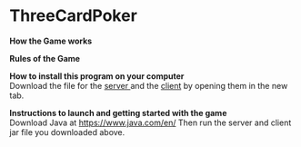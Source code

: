 # ThreeCardPoker

**How the Game works**
<br/>


**Rules of the Game**
<br/>


**How to install this program on your computer** 
<br/>
Download the file for the
<a href = "https://github.com/akashmagnadia/WordGuess_Game/blob/master/out/artifacts/ServerWordGuessSpring2020_jar/ServerWordGuessSpring2020.jar"> server </a>
and the
<a href = "https://github.com/akashmagnadia/WordGuess_Game/blob/master/out/artifacts/ClientWordGuessSpring2020_jar/ClientWordGuessSpring2020.jar"> client</a> 
by opening them in the new tab.

**Instructions to launch and getting started with the game**
<br/>
Download Java at https://www.java.com/en/
Then run the server and client jar file you downloaded above.

